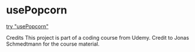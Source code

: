# usePopcorn

<a href="https://usepopcorn-z.netlify.app/">try "usePopcorn"</a>

Credits
This project is part of a coding course from Udemy. Credit to Jonas Schmedtmann for the course material.
